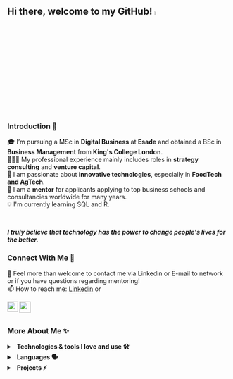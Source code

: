 ## Hi there, welcome to my GitHub!   <a href="https://www.gautamkrishnar.com/"><img src="https://media.giphy.com/media/hvRJCLFzcasrR4ia7z/giphy.gif" width="5%"></a>





<br/>


### Introduction 🚀
🎓 I’m pursuing a MSc in **Digital Business** at **Esade** and obtained a BSc in **Business Management** from **King's College London**. </br>
👨🏼‍💻 My professional experience mainly includes roles in **strategy consulting** and **venture capital**. </br>
🌱 I am passionate about **innovative technologies**, especially in **FoodTech and AgTech**. </br>
🤝 I am a **mentor** for applicants applying to top business schools and consultancies worldwide for many years. </br>
💡 I'm currently learning SQL and R. </br>

</br>
   
 **<i>I truly believe that technology has the power to change people's lives for the better.</i>**

### Connect With Me 🔗
💬 Feel more than welcome to contact me via Linkedin or E-mail to network or if you have questions regarding mentoring! </br>
📫 How to reach me: [Linkedin](https://www.linkedin.com/in/alexander-hoellinger/) or <a href="mailto:alex.hoellinger@gmail.com"> </a>

<a href="https://www.linkedin.com/in/alexander-hoellinger/">
  <img align="left" width="24px" src="https://cdn.jsdelivr.net/npm/simple-icons@v3/icons/linkedin.svg"  />
</a>
<a href="mailto:alex.hoellinger@gmail.com">
  <img align="left" width="26px" src="https://cdn.jsdelivr.net/npm/simple-icons@v3/icons/gmail.svg" />
</a>

</br></br>

### More About Me ✨
<details>
  <summary><b>&nbsp;&nbsp;Technologies & tools I love and use 🛠️&nbsp</b></summary>
  <br/>
  
1) **SQL & R** (6-month Google Data Analytics Professional Certificate)
2) **Python** (90-hour Data Analytics Course by Le Wagon)
3) **HTML & CSS** (30-hour Web Dev Course by Le Wagon)
4) Excel, Tableau, Power BI, Cognos, SPSS (professional experience)

</details> 


<details>
  <summary><b>&nbsp;&nbsp;Languages 🗣️&nbsp</b></summary>
  <br/>
  
1) German 🇩🇪/🇦🇹
2) English 🇬🇧
3) Spanish 🇪🇸

</details> 

<details>
  <summary><b>&nbsp;&nbsp;Projects ⚡&nbsp</b></summary>
  <br/>
  
1) FoodTech startup's website - [Local Grow](https://localgrowfarm.carrd.co) - development within 48-hr bootcamp by King's Entrepreneur Institute
2) Local Grow's [App](https://debonair-butter-2631.glideapp.io)
3) Many more to come

</details> 
